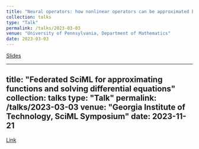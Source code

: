 ```yaml
---
title: "Neural operators: how nonlinear operators can be approximated by neural networks and what are the applications in real world?"
collection: talks
type: "Talk"
permalink: /talks/2023-03-03
venue: "University of Pennsylvania, Department of Mathematics"
date: 2023-03-03
---
```


[Slides](math_seminar_Penn.pdf)


---
title: "Federated SciML for approximating functions and solving differential equations"
collection: talks
type: "Talk"
permalink: /talks/2023-03-03
venue: "Georgia Institute of Technology, SciML Symposium"
date: 2023-11-21
---
[Link](https://sci-ml-symposium.github.io/)
